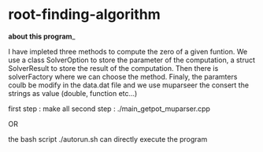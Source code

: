 # root-finding-algorithm

______________about this program_______________


I have impleted three methods to compute the zero of a given funtion. 
We use a class SolverOption to store the parameter of the computation, a struct SolverResult to store the result of the computation. Then there is solverFactory where we can choose the method. Finaly, the paramters coulb be modify in the data.dat file and we use muparseer the consert the strings as value (double, function etc...) 




first step : make all
second step : ./main_getpot_muparser.cpp

OR

the bash script ./autorun.sh can directly execute the program


